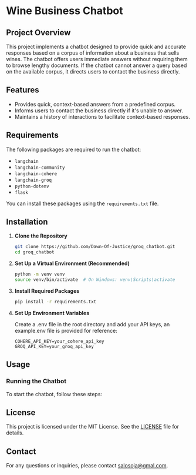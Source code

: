 # Wine Business Chatbot

## Project Overview

This project implements a chatbot designed to provide quick and accurate responses based on a corpus of information about a business that sells wines. The chatbot offers users immediate answers without requiring them to browse lengthy documents. If the chatbot cannot answer a query based on the available corpus, it directs users to contact the business directly.

## Features

- Provides quick, context-based answers from a predefined corpus.
- Informs users to contact the business directly if it's unable to answer.
- Maintains a history of interactions to facilitate context-based responses.

## Requirements

The following packages are required to run the chatbot:

- `langchain`
- `langchain-community`
- `langchain-cohere`
- `langchain-groq`
- `python-dotenv`
- `flask`

You can install these packages using the `requirements.txt` file.

## Installation

1. **Clone the Repository**

   ```bash
   git clone https://github.com/Dawn-Of-Justice/groq_chatbot.git
   cd groq_chatbot
   ```

2. **Set Up a Virtual Environment (Recommended)**

    ```bash
    python -m venv venv
    source venv/bin/activate  # On Windows: venv\Scripts\activate
    ```

3. **Install Required Packages**

    ```bash
    pip install -r requirements.txt
    ```

4. **Set Up Environment Variables**

    Create a .env file in the root directory and add your API keys, an example.env file is provided for reference:

    ```env
    COHERE_API_KEY=your_cohere_api_key
    GROQ_API_KEY=your_groq_api_key
    ```

## Usage

### Running the Chatbot

To start the chatbot, follow these steps:

## License

This project is licensed under the MIT License. See the [LICENSE](LICENSE) file for details.

## Contact

For any questions or inquiries, please contact salosoja@gmal.com.
